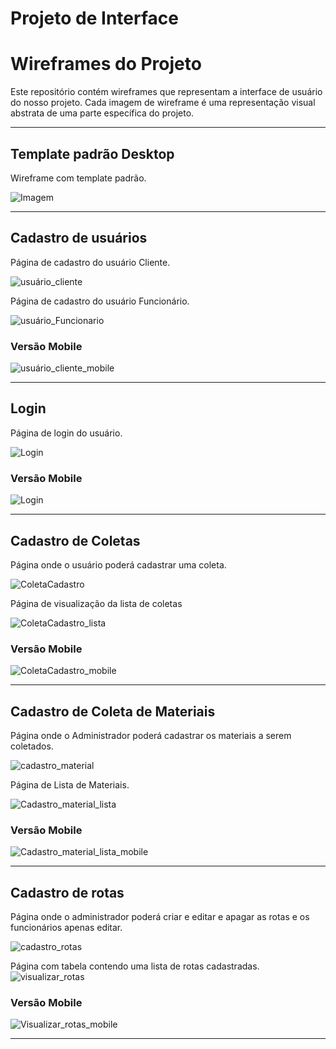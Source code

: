 
# Projeto de Interface

# Wireframes do Projeto

Este repositório contém wireframes que representam a interface de usuário do nosso projeto. Cada imagem de wireframe é uma representação visual abstrata de uma parte específica do projeto.

---

## Template padrão Desktop
Wireframe com template padrão.

 ![Imagem](/documentos/img/Wireframes/Base.jpg) 

---

## Cadastro de usuários
Página de cadastro do usuário Cliente.

 ![usuário_cliente](/documentos/img/Wireframes/Cadastro_usuário_cliente_desktop.png) 

Página de cadastro do usuário Funcionário.

 ![usuário_Funcionario](/documentos/img/Wireframes/Cadastro_usuário_Funcionário.png) 


### Versão Mobile
 ![usuário_cliente_mobile](/documentos/img/Wireframes/Cadastro_usuário_cliente.png) 

---

## Login
Página de login do usuário.

 ![Login](/documentos/img/Wireframes/Login.png) 


### Versão Mobile

 ![Login](/documentos/img/Wireframes/Mobile_Login.png) 

---

## Cadastro de Coletas

Página onde o usuário poderá cadastrar uma coleta.

 ![ColetaCadastro](/documentos/img/Wireframes/Cadastro_Coleta.png)
  
 Página de visualização da lista de coletas 

![ColetaCadastro_lista](/documentos/img/Wireframes/Visualizar_Coleta_Lista.png) 


### Versão Mobile

 ![ColetaCadastro_mobile](/documentos/img/Wireframes/Cadastro_coleta_Mobile.png) 


---

## Cadastro de Coleta de Materiais
Página onde o Administrador poderá cadastrar os materiais a serem coletados.

 ![cadastro_material](/documentos/img/Wireframes/Cadastro_Material.png)

 Página de Lista de Materiais.

 ![Cadastro_material_lista](/documentos/img/Wireframes/Visualizar_Material_Lista.png) 



### Versão Mobile

 ![Cadastro_material_lista_mobile](/documentos/img/Wireframes/Visualizar_Material_Lista_Mobile.png) 

---

## Cadastro de rotas
Página onde o administrador poderá criar e editar e apagar as rotas e os funcionários apenas editar.

![cadastro_rotas](/documentos/img/Wireframes/Cadastro_Rotas.png)

Página com tabela contendo uma lista de rotas cadastradas.
![visualizar_rotas](/documentos/img/Wireframes/Visualizar_Rotas_Lista.png) 



### Versão Mobile

 ![Visualizar_rotas_mobile](/documentos/img/Wireframes/Visualizar_rotas_mobile.png) 

---




